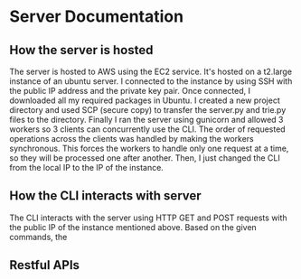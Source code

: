 # Server Documentation
## How the server is hosted
The server is hosted to AWS using the EC2 service. It's hosted on a t2.large instance of an ubuntu server. 
I connected to the instance by using SSH with the public IP address and the private key pair. 
Once connected, I downloaded all my required packages in Ubuntu. 
I created a new project directory and used SCP (secure copy) to transfer the server.py and trie.py files to the directory.
Finally I ran the server using gunicorn and allowed 3 workers so 3 clients can concurrently use the CLI. 
The order of requested operations across the clients was handled by making the workers synchronous. 
This forces the workers to handle only one request at a time, so they will be processed one after another. 
Then, I just changed the CLI from the local IP to the IP of the instance. 


## How the CLI interacts with server
The CLI interacts with the server using HTTP GET and POST requests with the public IP of the instance mentioned above. Based on the given commands, 
the 


## Restful APIs 
